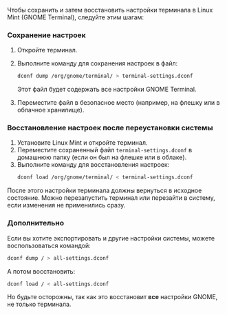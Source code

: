Чтобы сохранить и затем восстановить настройки терминала в Linux Mint (GNOME Terminal), следуйте этим шагам:

### **Сохранение настроек**

1. Откройте терминал.
2. Выполните команду для сохранения настроек в файл:

   ```bash
   dconf dump /org/gnome/terminal/ > terminal-settings.dconf
   ```

   Этот файл будет содержать все настройки GNOME Terminal.

3. Переместите файл в безопасное место (например, на флешку или в облачное хранилище).

### **Восстановление настроек после переустановки системы**

1. Установите Linux Mint и откройте терминал.
2. Переместите сохраненный файл `terminal-settings.dconf` в домашнюю папку (если он был на флешке или в облаке).
3. Выполните команду для восстановления настроек:
   ```bash
   dconf load /org/gnome/terminal/ < terminal-settings.dconf
   ```

После этого настройки терминала должны вернуться в исходное состояние. Можно перезапустить терминал или перезайти в систему, если изменения не применились сразу.

### **Дополнительно**

Если вы хотите экспортировать и другие настройки системы, можете воспользоваться командой:

```bash
dconf dump / > all-settings.dconf
```

А потом восстановить:

```bash
dconf load / < all-settings.dconf
```

Но будьте осторожны, так как это восстановит **все** настройки GNOME, не только терминала.
